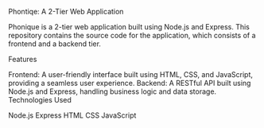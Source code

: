 Phontiqe: A 2-Tier Web Application

Phonique is a 2-tier web application built using Node.js and Express. This repository contains the source code for the application, which consists of a frontend and a backend tier.

Features

Frontend: A user-friendly interface built using HTML, CSS, and JavaScript, providing a seamless user experience.
Backend: A RESTful API built using Node.js and Express, handling business logic and data storage.
Technologies Used

Node.js
Express
HTML
CSS
JavaScript
